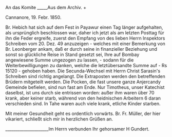 An das Komite _____Aus dem Archiv. +

 Cannanore, 19. Febr. 1850.

Br. Hebich hat sich auf dem Fest in Payawur einen Tag länger aufgehalten, als ursprünglich beschlossen war, daher ich jetzt als am letzten Posttag für ihn die Feder ergreife, zuerst den Empfang von des lieben Herrn Inspektors Schreiben vom 20. Dez. 49 anzuzeigen - welches mit einer Bemerkung von Br. Leonberger ankam, daß er durch seine in finanzieller Beziehung und sonst so glückliche Reise in Stand gesetzt sei, Ihre auf Bombay angewiesene Summe ungezogen zu lassen, - sodann für die Weiterbewilligungen zu danken, welche die letztübersandte Summe auf - Rs 15120 - gehoben haben. Die Secunda-Wechsel mit Herrn Christ Sarasin's Schreiben sind richtig angelangt. Die Extraposten werden den betreffenden Brüdern mitgeteilt werden. 
Die Pocken, die fast unsere ganze Anjercandy Gemeinde befielen, sind nun fast am Ende. Nur Timotheus, unser Katechist daselbst, ist uns durch sie entrissen worden: außer ihm waren über 70 krank, aber keiner starb, während von den heidnischen Arbeitern 6 daran verschieden sind. In Tahe waren auch viele krank, etliche Kinder starben.

Mit meiner Gesundheit geht es ordentlich vorwärts. Br. Fr. Müller, der hier vikariert, schließt sich mir in herzlichen Grüßen an.

_____________________Im Herrn verbunden
 Ihr gehorsamer
 H Gundert.

